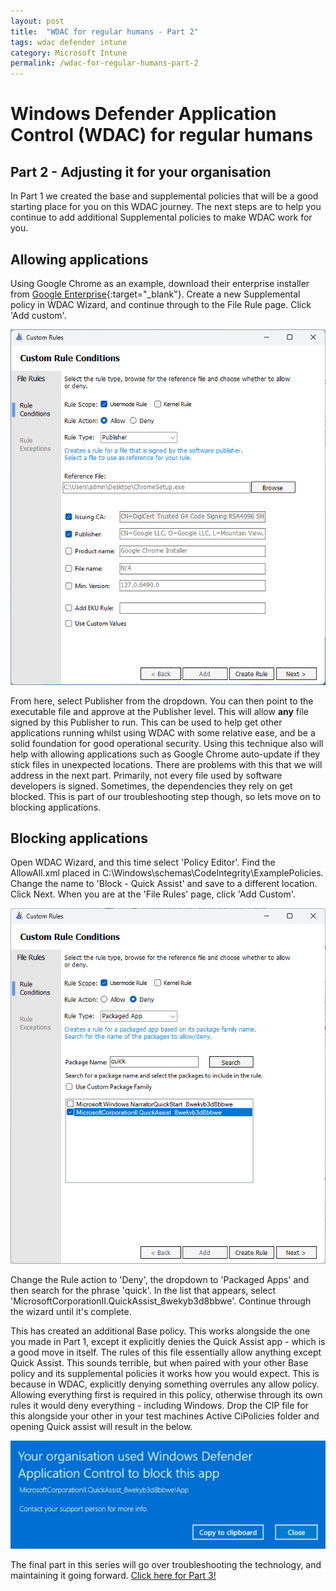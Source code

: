 ```yaml
---
layout: post
title:  "WDAC for regular humans - Part 2"
tags: wdac defender intune
category: Microsoft Intune
permalink: /wdac-for-regular-humans-part-2
---
```


# Windows Defender Application Control (WDAC) for regular humans
## Part 2 - Adjusting it for your organisation

In Part 1 we created the base and supplemental policies that will be a good starting place for you on this WDAC journey. The next steps are to help you continue to add additional Supplemental policies to make WDAC work for you.

## Allowing applications

Using Google Chrome as an example, download their enterprise installer from [Google Enterprise](https://chromeenterprise.google/download){:target="_blank"}. Create a new Supplemental policy in WDAC Wizard, and continue through to the File Rule page. Click 'Add custom'.

![WDAC2-1](/assets/wdac-part2/wdac1.png)

From here, select Publisher from the dropdown. You can then point to the executable file and approve at the Publisher level. This will allow **any** file signed by this Publisher to run. This can be used to help get other applications running whilst using WDAC with some relative ease, and be a solid foundation for good operational security. Using this technique also will help with allowing applications such as Google Chrome auto-update if they stick files in unexpected locations. There are problems with this that we will address in the next part. Primarily, not every file used by software developers is signed. Sometimes, the dependencies they rely on get blocked. This is part of our troubleshooting step though, so lets move on to blocking applications.

## Blocking applications

Open WDAC Wizard, and this time select 'Policy Editor'. Find the AllowAll.xml placed in C:\Windows\schemas\CodeIntegrity\ExamplePolicies. Change the name to 'Block - Quick Assist' and save to a different location. Click Next. When you are at the 'File Rules' page, click 'Add Custom'.

![WDAC2-2](/assets/wdac-part2/wdac2.png)

Change the Rule action to 'Deny', the dropdown to 'Packaged Apps' and then search for the phrase 'quick'. In the list that appears, select 'MicrosoftCorporationII.QuickAssist_8wekyb3d8bbwe'. Continue through the wizard until it's complete.

This has created an additional Base policy. This works alongside the one you made in Part 1, except it explicitly denies the Quick Assist app - which is a good move in itself. The rules of this file essentially allow anything except Quick Assist. This sounds terrible, but when paired with your other Base policy and its supplemental policies it works how you would expect. This is because in WDAC, explicitly denying something overrules any allow policy. Allowing everything first is required in this policy, otherwise through its own rules it would deny everything - including Windows. Drop the CIP file for this alongside your other in your test machines Active CiPolicies folder and opening Quick assist will result in the below.

![WDAC2-3](/assets/wdac-part2/wdac3.png)

The final part in this series will go over troubleshooting the technology, and maintaining it going forward. [Click here for Part 3!](/wdac-for-regular-humans-part-3)